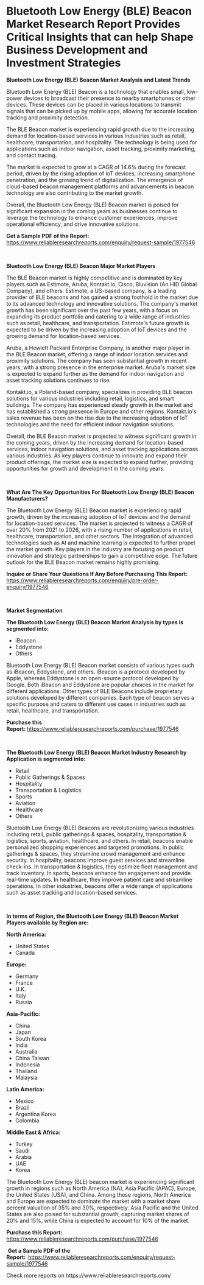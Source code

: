 <p><h1>Bluetooth Low Energy (BLE) Beacon Market Research Report Provides Critical Insights that can help Shape Business Development and Investment Strategies</h1></p><p><strong>Bluetooth Low Energy (BLE) Beacon Market Analysis and Latest Trends</strong></p>
<p><p>Bluetooth Low Energy (BLE) Beacon is a technology that enables small, low-power devices to broadcast their presence to nearby smartphones or other devices. These devices can be placed in various locations to transmit signals that can be picked up by mobile apps, allowing for accurate location tracking and proximity detection.</p><p>The BLE Beacon market is experiencing rapid growth due to the increasing demand for location-based services in various industries such as retail, healthcare, transportation, and hospitality. The technology is being used for applications such as indoor navigation, asset tracking, proximity marketing, and contact tracing.</p><p>The market is expected to grow at a CAGR of 14.6% during the forecast period, driven by the rising adoption of IoT devices, increasing smartphone penetration, and the growing trend of digitalization. The emergence of cloud-based beacon management platforms and advancements in beacon technology are also contributing to the market growth.</p><p>Overall, the Bluetooth Low Energy (BLE) Beacon market is poised for significant expansion in the coming years as businesses continue to leverage the technology to enhance customer experiences, improve operational efficiency, and drive innovative solutions.</p></p>
<p><strong>Get a Sample PDF of the Report:&nbsp;</strong> <a href="https://www.reliableresearchreports.com/enquiry/request-sample/1977546">https://www.reliableresearchreports.com/enquiry/request-sample/1977546</a></p>
<p>&nbsp;</p>
<p><strong>Bluetooth Low Energy (BLE) Beacon Major Market Players</strong></p>
<p><p>The BLE Beacon market is highly competitive and is dominated by key players such as Estimote, Aruba, Kontakt.io, Cisco, Bluvision (An HID Global Company), and others. Estimote, a US-based company, is a leading provider of BLE beacons and has gained a strong foothold in the market due to its advanced technology and innovative solutions. The company's market growth has been significant over the past few years, with a focus on expanding its product portfolio and catering to a wide range of industries such as retail, healthcare, and transportation. Estimote's future growth is expected to be driven by the increasing adoption of IoT devices and the growing demand for location-based services.</p><p>Aruba, a Hewlett Packard Enterprise Company, is another major player in the BLE Beacon market, offering a range of indoor location services and proximity solutions. The company has seen substantial growth in recent years, with a strong presence in the enterprise market. Aruba's market size is expected to expand further as the demand for indoor navigation and asset tracking solutions continues to rise.</p><p>Kontakt.io, a Poland-based company, specializes in providing BLE beacon solutions for various industries including retail, logistics, and smart buildings. The company has experienced steady growth in the market and has established a strong presence in Europe and other regions. Kontakt.io's sales revenue has been on the rise due to the increasing adoption of IoT technologies and the need for efficient indoor navigation solutions.</p><p>Overall, the BLE Beacon market is projected to witness significant growth in the coming years, driven by the increasing demand for location-based services, indoor navigation solutions, and asset tracking applications across various industries. As key players continue to innovate and expand their product offerings, the market size is expected to expand further, providing opportunities for growth and development in the coming years.</p></p>
<p>&nbsp;</p>
<p><strong>What Are The Key Opportunities For Bluetooth Low Energy (BLE) Beacon Manufacturers?</strong></p>
<p><p>The Bluetooth Low Energy (BLE) Beacon market is experiencing rapid growth, driven by the increasing adoption of IoT devices and the demand for location-based services. The market is projected to witness a CAGR of over 20% from 2021 to 2026, with a rising number of applications in retail, healthcare, transportation, and other sectors. The integration of advanced technologies such as AI and machine learning is expected to further propel the market growth. Key players in the industry are focusing on product innovation and strategic partnerships to gain a competitive edge. The future outlook for the BLE Beacon market remains highly promising.</p></p>
<p><strong>Inquire or Share Your Questions If Any Before Purchasing This Report:</strong> <a href="https://www.reliableresearchreports.com/enquiry/pre-order-enquiry/1977546">https://www.reliableresearchreports.com/enquiry/pre-order-enquiry/1977546</a></p>
<p>&nbsp;</p>
<p><strong>Market Segmentation</strong></p>
<p><strong>The Bluetooth Low Energy (BLE) Beacon Market Analysis by types is segmented into:</strong></p>
<p><ul><li>iBeacon</li><li>Eddystone</li><li>Others</li></ul></p>
<p><p>Bluetooth Low Energy (BLE) Beacon market consists of various types such as iBeacon, Eddystone, and others. iBeacon is a protocol developed by Apple, whereas Eddystone is an open-source protocol developed by Google. Both iBeacon and Eddystone are popular choices in the market for different applications. Other types of BLE Beacons include proprietary solutions developed by different companies. Each type of beacon serves a specific purpose and caters to different use cases in industries such as retail, healthcare, and transportation.</p></p>
<p><strong>Purchase this Report:&nbsp;</strong><a href="https://www.reliableresearchreports.com/purchase/1977546">https://www.reliableresearchreports.com/purchase/1977546</a></p>
<p>&nbsp;</p>
<p><strong>The Bluetooth Low Energy (BLE) Beacon Market Industry Research by Application is segmented into:</strong></p>
<p><ul><li>Retail</li><li>Public Gatherings & Spaces</li><li>Hospitality</li><li>Transportation & Logistics</li><li>Sports</li><li>Aviation</li><li>Healthcare</li><li>Others</li></ul></p>
<p><p>Bluetooth Low Energy (BLE) Beacons are revolutionizing various industries including retail, public gatherings & spaces, hospitality, transportation & logistics, sports, aviation, healthcare, and others. In retail, beacons enable personalized shopping experiences and targeted promotions. In public gatherings & spaces, they streamline crowd management and enhance security. In hospitality, beacons improve guest services and streamline check-ins. In transportation & logistics, they optimize fleet management and track inventory. In sports, beacons enhance fan engagement and provide real-time updates. In healthcare, they improve patient care and streamline operations. In other industries, beacons offer a wide range of applications such as asset tracking and location-based services.</p></p>
<p>&nbsp;</p>
<p><strong>In terms of Region, the Bluetooth Low Energy (BLE) Beacon Market Players available by Region are:</strong></p>
<p>
    <p> <strong> North America: </strong>
        <ul>
            <li>United States</li>
            <li>Canada</li>
        </ul>
        </p> 
    <p> <strong> Europe: </strong>
        <ul>
            <li>Germany</li>
            <li>France</li>
            <li>U.K.</li>
            <li>Italy</li>
            <li>Russia</li>
        </ul>
        </p> 
    <p> <strong> Asia-Pacific: </strong>
        <ul>
            <li>China</li>
            <li>Japan</li>
            <li>South Korea</li>
            <li>India</li>
            <li>Australia</li>
            <li>China Taiwan</li>
            <li>Indonesia</li>
            <li>Thailand</li>
            <li>Malaysia</li>
        </ul>
        </p> 
    <p> <strong> Latin America: </strong>
        <ul>
            <li>Mexico</li>
            <li>Brazil</li>
            <li>Argentina Korea</li>
            <li>Colombia</li>
        </ul>
        </p> 
    <p> <strong> Middle East & Africa: </strong>
        <ul>
            <li>Turkey</li>
            <li>Saudi</li>
            <li>Arabia</li>
            <li>UAE</li>
            <li>Korea</li>
        </ul>
    </p>
    </p>
<p><p>The Bluetooth Low Energy (BLE) beacon market is experiencing significant growth in regions such as North America (NA), Asia Pacific (APAC), Europe, the United States (USA), and China. Among these regions, North America and Europe are expected to dominate the market with a market share percent valuation of 35% and 30%, respectively. Asia Pacific and the United States are also poised for substantial growth, capturing market shares of 20% and 15%, while China is expected to account for 10% of the market.</p></p>
<p><strong>Purchase this Report: </strong><a href="https://www.reliableresearchreports.com/purchase/1977546">https://www.reliableresearchreports.com/purchase/1977546</a></p>
<p>&nbsp;<strong>Get a Sample PDF of the Report:&nbsp;&nbsp;</strong><a href="https://www.reliableresearchreports.com/enquiry/request-sample/1977546">https://www.reliableresearchreports.com/enquiry/request-sample/1977546</a></p>
<p><strong></strong></p>
<p>Check more reports on https://www.reliableresearchreports.com/</p>